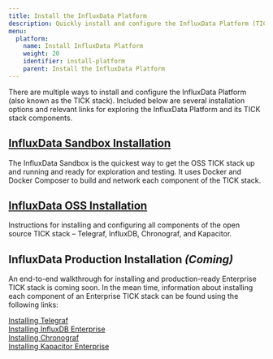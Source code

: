```yaml
---
title: Install the InfluxData Platform
description: Quickly install and configure the InfluxData Platform (TICK stack) to begin exploring time series data
menu:
  platform:
    name: Install InfluxData Platform
    weight: 20
    identifier: install-platform
    parent: Install the InfluxData Platform
---
```


There are multiple ways to install and configure the InfluxData Platform (also known
as the TICK stack). Included below are several installation options and relevant
links for exploring the InfluxData Platform and its TICK stack components.

## [InfluxData Sandbox Installation](/platform/installation/sandbox-install)  
The InfluxData Sandbox is the quickest way to get the OSS TICK stack up and running
and ready for exploration and testing. It uses Docker and Docker Composer to build
and network each component of the TICK stack.

## [InfluxData OSS Installation](/platform/installation/oss-install)
Instructions for installing and configuring all components of the open source
TICK stack – Telegraf, InfluxDB, Chronograf, and Kapacitor.

## InfluxData Production Installation _(Coming)_
An end-to-end walkthrough for installing and production-ready Enterprise TICK stack
is coming soon. In the mean time, information about installing each component of
an Enterprise TICK stack can be found using the following links:

[Installing Telegraf](/chronograf/latest/introduction/installation)  
[Installing InfluxDB Enterprise](/enterprise_influxdb/latest/introduction/installation_guidelines/)  
[Installing Chronograf](/chronograf/latest/introduction/installation)  
[Installing Kapacitor Enterprise](/enterprise_kapacitor/v1.5/introduction/installation_guide/)
